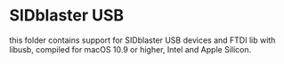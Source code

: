 # SIDblaster USB
this folder contains support for SIDblaster USB devices and FTDI lib with libusb, compiled for macOS 10.9 or higher, Intel and Apple Silicon.



